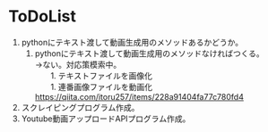 # ToDoList

1. pythonにテキスト渡して動画生成用のメソッドあるかどうか。
    1. pythonにテキスト渡して動画生成用のメソッドなければつくる。    
        →ない。対応策模索中。  
        1. テキストファイルを画像化  
        1. 連番画像ファイルを動画化  
            https://qiita.com/itoru257/items/228a91404fa77c780fd4
1. スクレイピングプログラム作成。
1. Youtube動画アップロードAPIプログラム作成。
